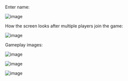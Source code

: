 Enter name:

![image](https://github.com/user-attachments/assets/f8a60ec8-21c9-452f-ba0c-12bcc307f4a7)

How the screen looks after multiple players join the game:

![image](https://github.com/user-attachments/assets/d3610fc3-debc-4515-a140-d7fc5eb0a307)

Gameplay images:

![image](https://github.com/user-attachments/assets/9dd129b6-771e-4688-b428-81260d2993b3)

![image](https://github.com/user-attachments/assets/c93b4785-0d2d-47b7-9457-504394ab309e)

![image](https://github.com/user-attachments/assets/e8b84b82-c953-4bae-b76e-d7d774e23066)





